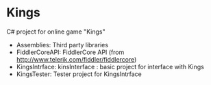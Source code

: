 # Kings
C# project for online game "Kings"

- Assemblies:         Third party libraries
- FiddlerCoreAPI:     FiddlerCore API (from http://www.telerik.com/fiddler/fiddlercore)
- KingsIntrface:      kinsInterface : basic project for interface with Kings
- KingsTester:        Tester project for KingsIntrface